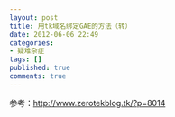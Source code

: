 ```yaml
---
layout: post
title: 用tk域名绑定GAE的方法（转）
date: 2012-06-06 22:49
categories:
- 疑难杂症
tags: []
published: true
comments: true
---
```

参考：<http://www.zerotekblog.tk/?p=8014>
